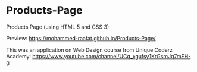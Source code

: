 # Products-Page

Products Page (using HTML 5 and CSS 3)

Preview: https://mohammed-raafat.github.io/Products-Page/

This was an application on Web Design course from Unique Coderz Academy: https://www.youtube.com/channel/UCq_xgufsy1KrGsmJq7mFH-g
